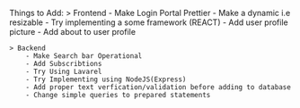 Things to Add:
	> Frontend
		- Make Login Portal Prettier
		- Make a dynamic i.e resizable
		- Try implementing a some framework (REACT)
		- Add user profile picture
		- Add about to user profile

	> Backend
		- Make Search bar Operational
		- Add Subscribtions
		- Try Using Lavarel
		- Try Implementing using NodeJS(Express)
		- Add proper text verfication/validation before adding to database
		- Change simple queries to prepared statements
